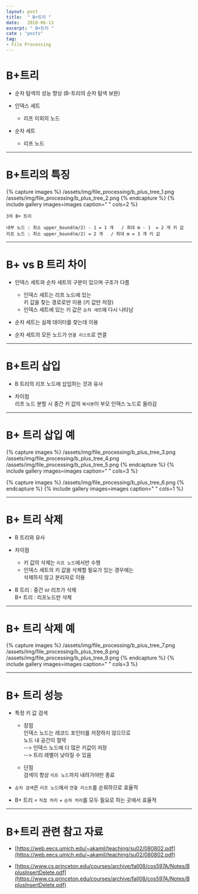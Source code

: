 ```yaml
---
layout: post
title:  " B+트리 "
date:   2018-06-13
excerpt: " B+트리 "
cate : "posts"
tag:
- File Processing
---
```


# B+트리

* 순차 탐색의 성능 향상 (B-트리의 순차 탐색 보완)

* 인덱스 세트
    - 리프 이외의 노드

* 순차 세트
    - 리프 노드


---

# B+트리의 특징

{% capture images %}
    /assets/img/file_processing/b_plus_tree_1.png
    /assets/img/file_processing/b_plus_tree_2.png
{% endcapture %}
{% include gallery images=images caption=" " cols=2 %}


```
3차 B+ 트리

내부 노드 : 최소 upper_bound(m/2) - 1 = 1 개   / 최대 m - 1  = 2 개 키 값
리프 노드 : 최소 upper_bound(m/2) = 2 개   / 최대 m = 3 개 키 값
```


---


# B+ vs B 트리 차이

* 인덱스 세트와 순차 세트의 구분이 있으며 구조가 다름
    - 인덱스 세트는 리프 노드에 있는 <br> 키 값을 찾는 경로로만 이용 (키 값만 저장)
    - 인덱스 세트에 있는 키 값은 `순차 세트`에 다시 나타남

* 순차 세트는 실제 데이터를 찾는데 이용


* 순차 세트의 모든 노드가 `연결 리스트`로 연결


---

# B+트리 삽입 

* B 트리의 리프 노드에 삽입하는 것과 유사

* 차이점 <br> 리프 노드 분할 시 중간 키 값의 `복사본`이 부모 인덱스 노드로 올라감


--- 

# B+ 트리 삽입 예

{% capture images %}
    /assets/img/file_processing/b_plus_tree_3.png
    /assets/img/file_processing/b_plus_tree_4.png
    /assets/img/file_processing/b_plus_tree_5.png
{% endcapture %}
{% include gallery images=images caption=" " cols=3 %}

{% capture images %}
    /assets/img/file_processing/b_plus_tree_6.png
{% endcapture %}
{% include gallery images=images caption=" " cols=1 %}

---

# B+ 트리 삭제

* B 트리와 유사

* 차이점 
    - 키 값의 삭제는 `리프 노드`에서만 수행
    - 인덱스 세트의 키 값을 삭제할 필요가 있는 경우에는 <br> 삭제하지 않고 분리자로 이용

* B 트리 : 중간 or 리프가 삭제 <br> B+ 트리 : 리프노드만 삭제

---

# B+ 트리 삭제 예

{% capture images %}
    /assets/img/file_processing/b_plus_tree_7.png
    /assets/img/file_processing/b_plus_tree_8.png
    /assets/img/file_processing/b_plus_tree_9.png
{% endcapture %}
{% include gallery images=images caption=" " cols=3 %}

---
# B+ 트리 성능

* 특정 키 값 검색
    - 장점 <br> 인덱스 노드는 레코드 포인터를 저장하지 않으므로 <br> 노드 내 공간이 절약 <br> --> 인덱스 노드에 더 많은 키값이 저장 <br> --> 트리 레벨이 낮아질 수 있음

    - 단점 <br> 검색이 항상 `리프 노드`까지 내려가야만 종료

* `순차 검색`은 `리프 노드`에서 `연결 리스트`를 순회하므로 효율적

* B+ 트리 = `직접 처리` + `순차 처리`를 모두 필요로 하는 곳에서 효율적

---

# B+트리 관련 참고 자료 

* [https://web.eecs.umich.edu/~akamil/teaching/su02/080802.pdf](https://web.eecs.umich.edu/~akamil/teaching/su02/080802.pdf)

* [https://www.cs.princeton.edu/courses/archive/fall08/cos597A/Notes/BplusInsertDelete.pdf](https://www.cs.princeton.edu/courses/archive/fall08/cos597A/Notes/BplusInsertDelete.pdf)
